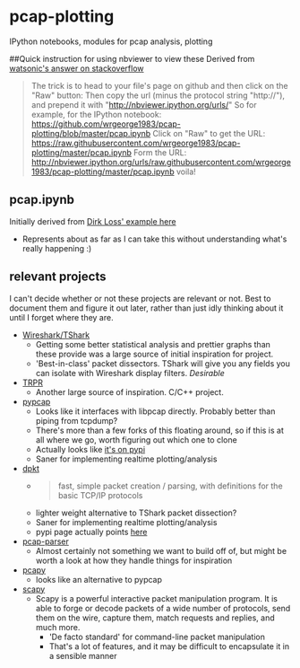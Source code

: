 # pcap-plotting
IPython notebooks, modules for pcap analysis, plotting

##Quick instruction for using nbviewer to view these
Derived from [watsonic's answer on stackoverflow](http://stackoverflow.com/questions/19744286/hosting-ipython-notebooks-on-github)
> The trick is to head to your file's page on github and then click on the "Raw" button:
> Then copy the url (minus the protocol string "http://"), and prepend it with "http://nbviewer.ipython.org/urls/"
> So for example, for the IPython notebook:
> https://github.com/wrgeorge1983/pcap-plotting/blob/master/pcap.ipynb
> Click on "Raw" to get the URL:
> https://raw.githubusercontent.com/wrgeorge1983/pcap-plotting/master/pcap.ipynb
> Form the URL:
> http://nbviewer.ipython.org/urls/raw.githubusercontent.com/wrgeorge1983/pcap-plotting/master/pcap.ipynb
> voila!



## pcap.ipynb
Initially derived from [Dirk Loss' example here](dirk-loss.de/ipython-pandas-2013-05/pcap2.ipynb)
* Represents about as far as I can take this without understanding what's really happening :)


## relevant projects
I can't decide whether or not these projects are relevant or not.  Best to document them and figure it out later, rather than just idly thinking about it until I forget where they are.
*	[Wireshark/TShark](https://www.wireshark.org/docs/man-pages/tshark.html)
	* Getting some better statistical analysis and prettier graphs than these provide was a large source of initial inspiration for project.
	* 'Best-in-class' packet dissectors. TShark will give you any fields you can isolate with Wireshark display filters.  *Desirable*
*	[TRPR](http://downloads.pf.itd.nrl.navy.mil/docs/proteantools/trpr.html)
	* Another large source of inspiration.  C/C++ project.  
*	[pypcap](https://code.google.com/p/pypcap/)
	* Looks like it interfaces with libpcap directly.  Probably better than piping from tcpdump?
	* There's more than a few forks of this floating around, so if this is at all where we go, worth figuring out which one to clone
	* Actually looks like [it's on pypi](https://pypi.python.org/pypi/pypcap)
	* Saner for implementing realtime plotting/analysis
*	[dpkt](https://pypi.python.org/pypi/dpkt)
	* > fast, simple packet creation / parsing, with definitions for the basic TCP/IP protocols
	* lighter weight alternative to TShark packet dissection?
	* Saner for implementing realtime plotting/analysis 
	* pypi page actually points [here](https://code.google.com/p/dpkt/)
*	[pcap-parser](https://pypi.python.org/pypi/pcap-parser)
	* Almost certainly not something we want to build off of, but might be worth a look at how they handle things for inspiration
*	[pcapy](https://pypi.python.org/pypi/pcapy)
	* looks like an alternative to pypcap
*	[scapy](http://www.secdev.org/projects/scapy/)
	* Scapy is a powerful interactive packet manipulation program. It is able to forge or decode packets of a wide number of protocols, send them on the wire, capture them, match requests and replies, and much more.
		* 'De facto standard' for command-line packet manipulation
		* That's a lot of features, and it may be difficult to encapsulate it in a sensible manner

	